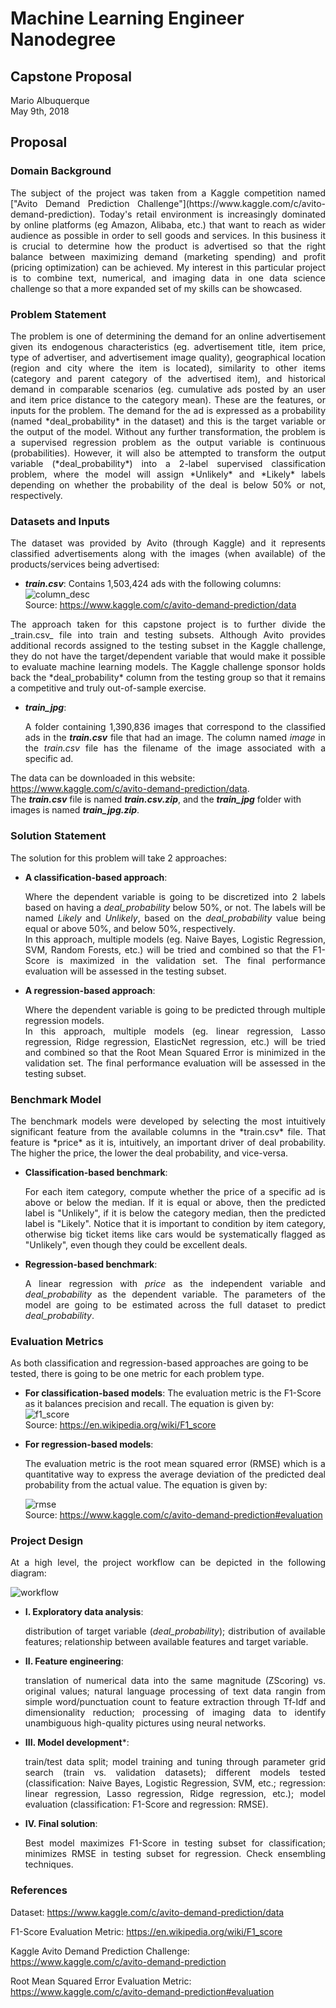 # Machine Learning Engineer Nanodegree
## Capstone Proposal
Mario Albuquerque  
May 9th, 2018

## Proposal

### Domain Background

<p style='text-align: justify;'>The subject of the project was taken from a Kaggle competition named ["Avito Demand Prediction Challenge"](https://www.kaggle.com/c/avito-demand-prediction). Today's retail environment is increasingly dominated by online platforms (eg Amazon, Alibaba, etc.) that want to reach as wider audience as possible in order to sell goods and services. In this business it is crucial to determine how the product is advertised so that the right balance between maximizing demand (marketing spending) and profit (pricing optimization) can be achieved.  
My interest in this particular project is to combine text, numerical, and imaging data in one data science challenge so that a more expanded set of my skills can be showcased.</p>

### Problem Statement

<p style='text-align: justify;'>The problem is one of determining the demand for an online advertisement given its endogenous characteristics (eg. advertisement title, item price, type of advertiser, and advertisement image quality), geographical location (region and city where the item is located), similarity to other items (category and parent category of the advertised item), and historical demand in comparable scenarios (eg. cumulative ads posted by an user and item price distance to the category mean). These are the features, or inputs for the problem.  
The demand for the ad is expressed as a probability (named *deal_probability* in the dataset) and this is the target variable or the output of the model. Without any further transformation, the problem is a supervised regression problem as the output variable is continuous (probabilities). However, it will also be attempted to transform the output variable (*deal_probability*) into a 2-label supervised classification problem, where the model will assign *Unlikely* and *Likely* labels depending on whether the probability of the deal is below 50% or not, respectively.</p>

### Datasets and Inputs

<p style='text-align: justify;'>The dataset was provided by Avito (through Kaggle) and it represents classified advertisements along with the images (when available) of the products/services being advertised:</p>

* **_train.csv_**: Contains 1,503,424 ads with the following columns:  
![column_desc](columns_desc.png)  
Source: https://www.kaggle.com/c/avito-demand-prediction/data

<p style='text-align: justify;'>The approach taken for this capstone project is to further divide the _train.csv_ file into train and testing subsets. Although Avito provides additional records assigned to the testing subset in the Kaggle challenge, they do not have the target/dependent variable that would make it possible to evaluate machine learning models. The Kaggle challenge sponsor holds back the *deal_probability* column from the testing group so that it remains a competitive and truly out-of-sample exercise.</p>

* **_train_jpg_**:<p style='text-align: justify;'>A folder containing 1,390,836 images that correspond to the classified ads in the **_train.csv_** file that had an image. The column named *image* in the *train.csv* file has the filename of the image associated with a specific ad.</p>

The data can be downloaded in this website: https://www.kaggle.com/c/avito-demand-prediction/data.  
The **_train.csv_** file is named **_train.csv.zip_**, and the **_train_jpg_** folder with images is named **_train_jpg.zip_**.</p>

### Solution Statement

The solution for this problem will take 2 approaches:

* **A classification-based approach**: <p style='text-align: justify;'>Where the dependent variable is going to be discretized into 2 labels based on having a _deal_probability_ below 50%, or not. The labels will be named *Likely* and *Unlikely*, based on the *deal_probability* value being equal or above 50%, and below 50%, respectively.  
In this approach, multiple models (eg. Naive Bayes, Logistic Regression, SVM, Random Forests, etc.) will be tried and combined so that the F1-Score is maximized in the validation set. The final performance evaluation will be assessed in the testing subset.</p>

* **A regression-based approach**: <p style='text-align: justify;'>Where the dependent variable is going to be predicted through multiple regression models.   
In this approach, multiple models (eg. linear regression, Lasso regression, Ridge regression, ElasticNet regression, etc.) will be tried and combined so that the Root Mean Squared Error is minimized in the validation set. The final performance evaluation will be assessed in the testing subset.</p>

### Benchmark Model

<p style='text-align: justify;'>The benchmark models were developed by selecting the most intuitively significant feature from the available columns in the *train.csv* file. That feature is *price* as it is, intuitively, an important driver of deal probability. The higher the price, the lower the deal probability, and vice-versa.</p>

* **Classification-based benchmark**: <p style='text-align: justify;'>For each item category, compute whether the price of a specific ad is above or below the median. If it is equal or above, then the predicted label is "Unlikely", if it is below the category median, then the predicted label is "Likely". Notice that it is important to condition by item category, otherwise big ticket items like cars would be systematically flagged as "Unlikely", even though they could be excellent deals.</p>

* **Regression-based benchmark**:<p style='text-align: justify;'>A linear regression with *price* as the independent variable and *deal_probability* as the dependent variable. The parameters of the model are going to be estimated across the full dataset to predict *deal_probability*.</p>

### Evaluation Metrics

As both classification and regression-based approaches are going to be tested, there is going to be one metric for each problem type.

* **For classification-based models**: The evaluation metric is the F1-Score as it balances precision and recall. The equation is given by:  
![f1_score](f1_Score.png)   
Source: https://en.wikipedia.org/wiki/F1_score

* **For regression-based models**: <p style='text-align: justify;'>The evaluation metric is the root mean squared error (RMSE) which is a quantitative way to express the average deviation of the predicted deal probability from the actual value. The equation is given by:</p>
![rmse](rmse.png)  
Source: https://www.kaggle.com/c/avito-demand-prediction#evaluation

### Project Design
<p style='text-align: justify;'>
At a high level, the project workflow can be depicted in the following diagram:</p>

![workflow](workflow.png)  

* **I. Exploratory data analysis**: <p style='text-align: justify;'>distribution of target variable (*deal_probability*); distribution of available features; relationship between available features and target variable.</p>
* **II. Feature engineering**: <p style='text-align: justify;'>translation of numerical data into the same magnitude (ZScoring) vs. original values; natural language processing of text data rangin from simple word/punctuation count to feature extraction through Tf-Idf and dimensionality reduction; processing of imaging data to identify unambiguous high-quality pictures using neural networks.</p>
* **III. Model development***: <p style='text-align: justify;'>train/test data split; model training and tuning through parameter grid search (train vs. validation datasets); different models tested (classification: Naive Bayes, Logistic Regression, SVM, etc.; regression: linear regression, Lasso regression, Ridge regression, etc.); model evaluation (classification: F1-Score and regression: RMSE).</p>
* **IV. Final solution**: <p style='text-align: justify;'>Best model maximizes F1-Score in testing subset for classification; minimizes RMSE in testing subset for regression. Check ensembling techniques.</p>
### References

Dataset: https://www.kaggle.com/c/avito-demand-prediction/data

F1-Score Evaluation Metric: https://en.wikipedia.org/wiki/F1_score

Kaggle Avito Demand Prediction Challenge: https://www.kaggle.com/c/avito-demand-prediction

Root Mean Squared Error Evaluation Metric: https://www.kaggle.com/c/avito-demand-prediction#evaluation